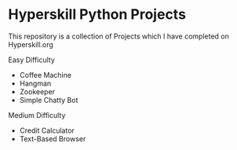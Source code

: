 # Hyperskill Python Projects

This repository is a collection of Projects which I have completed on Hyperskill.org


Easy Difficulty
  * Coffee Machine
  * Hangman
  * Zookeeper
  * Simple Chatty Bot

 
 Medium Difficulty
  * Credit Calculator
  * Text-Based Browser
  


